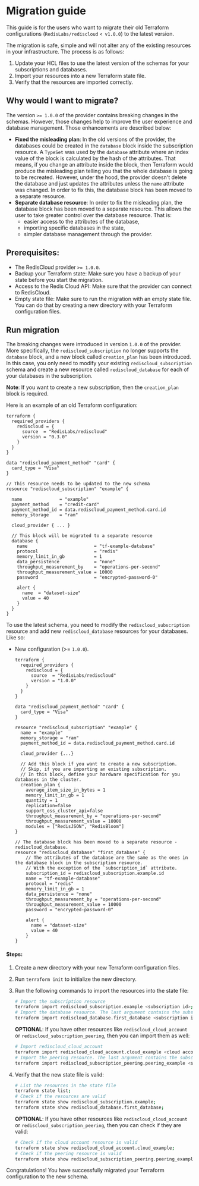 # Migration guide

This guide is for the users who want to migrate their old Terraform configurations (`RedisLabs/rediscloud` `< v1.0.0`)
to the latest version.

The migration is safe, simple and will not alter any of the existing resources in your infrastructure.
The process is as follows:

1. Update your HCL files to use the latest version of the schemas for your subscriptions and databases.
2. Import your resources into a new Terraform state file.
3. Verify that the resources are imported correctly.

## Why would I want to migrate?

The version `>= 1.0.0` of the provider contains breaking changes in the schemas.
However, those changes help to improve the user experience and database management.
Those enhancements are described below:

* **Fixed the misleading plan**: In the old versions of the provider, the databases could be created in the
  `database` block inside the subscription resource. A `TypeSet` was used by the `database` attribute where an index
  value of the block is calculated by the hash of the attributes. That means, if you change an attribute inside the
  block, then Terraform would produce the misleading plan telling you that the whole database is going to be recreated.
  However, under the hood, the provider doesn't delete the database and just updates the attributes unless the `name`
  attribute was changed. In order to fix this, the database block has been moved to a separate resource.
* **Separate database resource**: In order to fix the misleading plan, the database block has been moved to a separate
  resource. This allows the user to take greater control over the database resource. That is:
  * easier access to the attributes of the database,
  * importing specific databases in the state,
  * simpler database management through the provider.

## Prerequisites:

* The RedisCloud provider `>= 1.0.0`.
* Backup your Terraform state: Make sure you have a backup of your state before you start the migration.
* Access to the Redis Cloud API: Make sure that the provider can connect to RedisCloud.
* Empty state file: Make sure to run the migration with an empty state file. You can do that by creating a new directory
  with your Terraform configuration files.

## Run migration

The breaking changes were introduced in version `1.0.0` of the provider. More specifically,
the `rediscloud_subscription` no longer supports the `database` block, and a new block called `creation_plan` has been
introduced. In this case, you only need to modify your existing `rediscloud_subscription` schema and create a new
resource called `rediscloud_database` for each of your databases in the subscription.

**Note**: If you want to create a new subscription, then the `creation_plan` block is required.

Here is an example of an old Terraform configuration:

```hcl
terraform {
  required_providers {
    rediscloud = {
      source  = "RedisLabs/rediscloud"
      version = "0.3.0"
    }
  }
}

data "rediscloud_payment_method" "card" {
  card_type = "Visa"
}

// This resource needs to be updated to the new schema
resource "rediscloud_subscription" "example" {

  name              = "example"
  payment_method    = "credit-card"
  payment_method_id = data.rediscloud_payment_method.card.id
  memory_storage    = "ram"

  cloud_provider { ... }

  // This block will be migrated to a separate resource
  database {
    name                         = "tf-example-database"
    protocol                     = "redis"
    memory_limit_in_gb           = 1
    data_persistence             = "none"
    throughput_measurement_by    = "operations-per-second"
    throughput_measurement_value = 10000
    password                     = "encrypted-password-0"

    alert {
      name  = "dataset-size"
      value = 40
    }
  }
}
```

To use the latest schema, you need to modify the `rediscloud_subscription` resource and add new `rediscloud_database`
resources for your databases. Like so:

* New configuration (>= `1.0.0`).

  ```hcl
  terraform {
    required_providers {
      rediscloud = {
        source  = "RedisLabs/rediscloud"
        version = "1.0.0"
      }
    }
  }

  data "rediscloud_payment_method" "card" {
    card_type = "Visa"
  }
  
  resource "rediscloud_subscription" "example" {
    name = "example"
    memory_storage = "ram"
    payment_method_id = data.rediscloud_payment_method.card.id
  
    cloud_provider {...}
  
    // Add this block if you want to create a new subscription. 
    // Skip, if you are importing an existing subscription.
    // In this block, define your hardware specification for you databases in the cluster.
    creation_plan {
      average_item_size_in_bytes = 1
      memory_limit_in_gb = 1
      quantity = 1
      replication=false
      support_oss_cluster_api=false
      throughput_measurement_by = "operations-per-second"
      throughput_measurement_value = 10000
      modules = ["RedisJSON", "RedisBloom"]
  }

  // The database block has been moved to a separate resource - rediscloud_database.
  resource "rediscloud_database" "first_database" {
      // The attributes of the database are the same as the ones in the database block in the subscription resource. 
      // With the exception of the `subscription_id` attribute.
      subscription_id = rediscloud_subscription.example.id
      name = "tf-example-database"
      protocol = "redis"
      memory_limit_in_gb = 1
      data_persistence = "none"
      throughput_measurement_by = "operations-per-second"
      throughput_measurement_value = 10000
      password = "encrypted-password-0"
  
      alert {
        name = "dataset-size"
        value = 40
      }
  }
  ```

#### Steps:

1. Create a new directory with your new Terraform configuration files.
2. Run `terraform init` to initialize the new directory.
3. Run the following commands to import the resources into the state file:
    ```bash
    # Import the subscription resource
    terraform import rediscloud_subscription.example <subscription id>;
    # Import the database resource. The last argument contains the subscription id and the database id separated by a slash.
    terraform import rediscloud_database.first_database <subscription id>/<database id>;
    ```
   **OPTIONAL**: If you have other resources like `rediscloud_cloud_account` or `rediscloud_subscription_peering`, then
   you can import them as well:
     ```bash
     # Import rediscloud_cloud_account
     terraform import rediscloud_cloud_account.cloud_example <cloud account id>;
     # Import the peering resource. The last argument contains the subscription id and the peering id separated by a slash.
     terraform import rediscloud_subscription_peering.peering_example <subscription_id>/<cloud account id>;
     ```


4. Verify that the new state file is valid:
    ```bash
    # List the resources in the state file
    terraform state list;
    # Check if the resources are valid
    terraform state show rediscloud_subscription.example;
    terraform state show rediscloud_database.first_database;
    ```
   **OPTIONAL**: If you have other resources like `rediscloud_cloud_account` or `rediscloud_subscription_peering`, then
   you can check if they are valid:
     ```bash
     # Check if the cloud account resource is valid
     terraform state show rediscloud_cloud_account.cloud_example;
     # Check if the peering resource is valid
     terraform state show rediscloud_subscription_peering.peering_example;
     ```

Congratulations! You have successfully migrated your Terraform configuration to the new schema.
